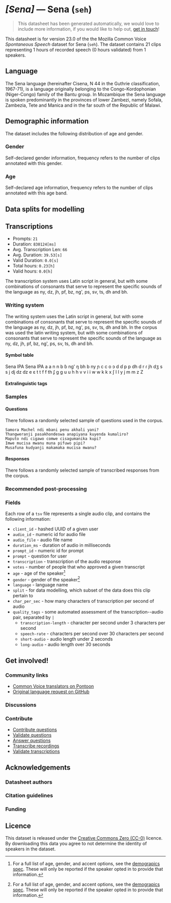 # *[Sena]* &mdash; Sena (`seh`)
> This datasheet has been generated automatically, we would love to include more information, if you would like to help out, [get in touch](https://github.com/common-voice/common-voice/blob/main/docs/COMMUNITIES.md)!

 This datasheet is for version 23.0 of the the Mozilla Common Voice *Spontaneous Speech* dataset 
for Sena (`seh`). The dataset contains 21 clips representing 1 hours of recorded
speech (0 hours validated) from 1 speakers.

## Language
<!-- {{LANGUAGE_DESCRIPTION}} --> The Sena language (hereinafter Cisena, N 44 in the Guthrie classification, 1967-71), is a language originally belonging to the Congo-Kordophonian (Niger-Congo) family of the Bantu group. In Mozambique the Sena language is spoken predominantly in the provinces of lower Zambezi, namely Sofala, Zambezia, Tete and Manica and in the far south of the Republic of Malawi.
<!-- Provide a brief (1-2 paragraph) description of your language -->

## Demographic information
The dataset includes the following distribution of age and gender.
<!-- You can get a lot of the information in this section from https://analyzer.cv-toolbox.web.tr/browse -->

### Gender
Self-declared gender information, frequency refers to the number of clips annotated with this gender.
<!-- {{GENDER_TABLE}} -->
<!-- @ AUTOMATICALLY GENERATED @ -->
<!-- | Gender | Frequency |
|--------|-----------|
| male, masculine | ? |
| undeclared | ? |
| female, feminine | ? | -->

### Age
Self-declared age information, frequency refers to the number of clips annotated with this age band.
<!-- {{AGE_TABLE}} -->
<!-- @ AUTOMATICALLY GENERATED @ -->
<!-- | Age band | Frequency |
|----------|-----------|
| teens | ? |
| twenties | ? |
| thirties | ? |
| fourties | ? |
| fifties | ? |
   ...if other age ranges are present in your data, add rows... -->

## Data splits for modelling

## Transcriptions
* Prompts: `21`
* Duration: `830124[ms]`
* Avg. Transcription Len: `66`
* Avg. Duration: `39.53[s]`
* Valid Duration: `0.0[s]`
* Total hours: `0.23[h]`
* Valid hours: `0.0[h]`
<!-- {{TRANSCRIPTIONS_DESCRIPTION}} --> 
<!-- A description of the transcription system used --> The transcription system uses Latin script in general, but with some combinations of consonants that serve to represent the specific sounds of the language as ny, dz, jh, pf, bz, ng', ps, sv, ts, dh and bh.

### Writing system
<!-- {{WRITING_SYSTEM_DESCRIPTION}} --> The writing system uses the Latin script in general, but with some combinations of consonants that serve to represent the specific sounds of the language as ny, dz, jh, pf, bz, ng', ps, sv, ts, dh and bh.
<!-- @ OPTIONAL @ -->
<!-- A description of the writing system (or writing systems) used in the text corpus --> In the corpus was used the latin writing system, but with some combinations of consonants that serve to represent the specific sounds of the language as ny, dz, jh, pf, bz, ng', ps, sv, ts, dh and bh.
#### Symbol table
<!-- {{ALPHABET_TABLE}} --> 
Sena	IPA		Sena	IPA
a	a	    	n	n
b	ɓ		    ng'	ŋ
bh	b	   	ny	ɲ
c	c	    	o	ɔ
d	ɗ	    	p	p
dh	d	   	r	ɾ
jh	dʒ  		s	s
j 	dj 	 	dz	dz
e	ɛ		    t	t
f	f	   	th	ʄ
g	g		   u	u
h	h	   	v	v
i	i	   	w	w
k	k	   	x	ʃ
l	l		   y	j
m	m	   	z	Z

<!-- @ OPTIONAL @ --> 

#### Extralinguistic tags

### Samples

#### Questions
There follows a randomly selected sample of questions used in the corpus.

```
Samora Machel ndi mbani penu akhali yani?
Thangweranji pasakhondeswa anapiyana kuyenda kumaliro?
Maputo ndi cigawo comwe cisagumanika kupi?
Imwe mucisa mwanu muna pifuwo pipi?
Musafuna kudyanji makamaka mucisa mwanu?
```
<!-- {{QUESTIONS_SAMPLE}} -->

#### Responses
There follows a randomly selected sample of transcribed responses from the corpus.
<!-- {{TRANSCRIPTIONS_SAMPLE}} -->

### Recommended post-processing
<!-- {{RECOMMENDED_POSTPROCESSING_DESCRIPTION}} -->
<!-- @ OPTIONAL @ -->
<!-- What should people do before they use the data, for example Unicode normalisation or normalisation of extralinguistic tags -->

### Fields
Each row of a `tsv` file represents a single audio clip, and contains the following information:

* `client_id` - hashed UUID of a given user
* `audio_id` - numeric id for audio file
* `audio_file` - audio file name
* `duration_ms` - duration of audio in milliseconds
* `prompt_id` - numeric id for prompt
* `prompt` - question for user
* `transcription` - transcription of the audio response
* `votes` - number of people that who approved a given transcript
* `age` - age of the speaker[^1]
* `gender` - gender of the speaker[^1]
* `language` - language name
* `split` - for data modelling, which subset of the data does this clip pertain to
* `char_per_sec` - how many characters of transcription per second of audio
* `quality_tags` - some automated assessment of the transcription--audio pair, separated by `|`
   *  `transcription-length` - character per second under 3 characters per second
   * `speech-rate` - characters per second over 30 characters per second
   * `short-audio` - audio length under 2 seconds
   * `long-audio` - audio length over 30 seconds

#### 
[^1]: For a full list of age, gender, and accent options, see the
[demograpics
spec](https://github.com/common-voice/common-voice/blob/main/web/src/stores/demographics.ts). These
will only be reported if the speaker opted in to provide that
information.

## Get involved!

### Community links
* [Common Voice translators on Pontoon](https://pontoon.mozilla.org/seh/common-voice/contributors/)
* [Original language request on GitHub](https://github.com/common-voice/common-voice/issues/5024)
<!-- {{COMMUNITY_LINKS_LIST}} -->
<!-- @ OPTIONAL @ -->
<!-- Links to community chats / fora -->

### Discussions
<!-- {{DISCUSSION_LINKS_LIST}} -->
<!-- @ OPTIONAL @ -->
<!-- Any links to discussions, for example on Discourse or other fora or blogs can be included here -->

### Contribute
* [Contribute questions](https://commonvoice.mozilla.org/spontaneous-speech/beta/question)
* [Validate questions](https://commonvoice.mozilla.org/spontaneous-speech/beta/validate)
* [Answer questions](https://commonvoice.mozilla.org/spontaneous-speech/beta/prompts)
* [Transcribe recordings](https://commonvoice.mozilla.org/spontaneous-speech/beta/transcribe)
* [Validate transcriptions](https://commonvoice.mozilla.org/spontaneous-speech/beta/check-transcript)
<!-- {{CONTRIBUTE_LINKS_LIST}} -->
<!-- Here you can include links for how to contribute to the dataset -->

## Acknowledgements

### Datasheet authors
<!-- {{DATASHEET_AUTHORS_LIST}} -->
<!-- A list in the format of: Your Name <email@email.com> -->

### Citation guidelines
<!-- {{CITATION_DESCRIPTION}} -->
<!-- @ OPTIONAL @ -->
<!-- If you published a paper and would like people to cite it, you can include the BiBTeX here -->

### Funding
<!-- {{FUNDING_DESCRIPTION}} -->
<!-- @ OPTIONAL @ -->
<!-- If you received any funding, you can include the acknowledgement here -->

## Licence
This dataset is released under the [Creative Commons Zero (CC-0)](https://creativecommons.org/public-domain/cc0/) licence. By downloading this data
you agree to not determine the identity of speakers in the dataset.

